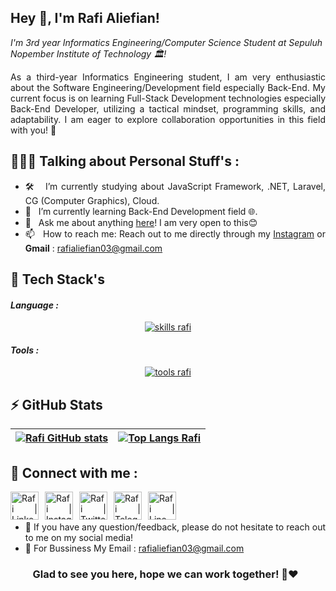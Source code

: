 ## Hey 👋, I'm Rafi Aliefian!
  
*I'm 3rd year Informatics Engineering/Computer Science Student at Sepuluh Nopember Institute of Technology 🏛️!*

<div align=justify>
As a third-year Informatics Engineering student, I am very enthusiastic about the Software Engineering/Development field especially Back-End. My current  focus is on learning Full-Stack Development technologies especially Back-End Developer, utilizing a tactical mindset, programming skills, and adaptability. I am eager to  explore collaboration opportunities in this field with you! 🙌

## 👱🏻‍♂️ Talking about Personal Stuff's :
- 🛠 &nbsp; I’m currently studying about JavaScript Framework, .NET, Laravel, CG (Computer Graphics), Cloud.
- 🚀 &nbsp; I’m currently learning Back-End Development field 🌐.
- 💬 &nbsp; Ask me about anything [here](https://github.com/rafifiaan/rafifiaan/issues/11)! I am very open to this😊
- 📫 &nbsp; How to reach me: Reach out to me directly through my [Instagram](https://instagram.com/rafifiaan) or **Gmail** : rafialiefian03@gmail.com

## 🔨 Tech Stack's

<h4><i>Language :</i></h4>
<p align="center">
  <a href="https://skillicons.dev">
    <img src="https://skillicons.dev/icons?i=html,css,js,c,cpp,java,py,r" alt="skills rafi"/>
  </a>
</p>

<h4><i>Tools :</i></h4>
<p align="center">
  <a href="https://skillicons.dev">
    <img src="https://skillicons.dev/icons?i=git,postgres,docker,jest,linux,nodejs,matlab,powershell" alt="tools rafi"/>
  </a>
</p>


## ⚡ GitHub Stats

| [![Rafi GitHub stats](https://github-readme-stats.vercel.app/api?username=rafifiaan)](https://github.com/anuraghazra/github-readme-stats) | [![Top Langs Rafi](https://github-readme-stats.vercel.app/api/top-langs/?username=rafifiaan&layout=compact&)](https://github.com/anuraghazra/github-readme-stats) |
|---|---|


## 🤝 Connect with me :

<a href="https://www.linkedin.com/in/rafifiaanpr/"><img align="left" src="https://user-images.githubusercontent.com/91828276/209475797-23ec9742-321e-41cb-b067-483fc982ffa5.svg" alt="Rafi | LinkedIn" width="45px" style="margin-right: 10px;" /></a> 
<a href="https://www.instagram.com/rafifiaan/"><img align="left" src="https://user-images.githubusercontent.com/91828276/209475747-11a55c3c-db08-4524-9a3b-59afc4d044e4.svg" alt="Rafi | Instagram" width="45px" style="margin-right: 10px;" /></a>
<a href="https://twitter.com/xfcrwd"><img align="left" src="https://user-images.githubusercontent.com/91828276/209475855-b819d4de-baa8-4c8a-8d44-6113204a1255.svg" alt="Rafi | Twitter" width="45px" style="margin-right: 10px;" /></a>
<a href="https://telegram.me/mrcless"><img align="left" src="https://user-images.githubusercontent.com/91828276/209475906-818df514-d89a-49f2-a111-a6379b931832.svg" alt="Rafi | Telegram" width="45px" style="margin-right: 10px;" /></a>
<a href="https://line.me/ti/p/~rafff3"><img align="left" src="https://user-images.githubusercontent.com/91828276/209476147-82d9b782-a284-4899-a0c9-a5bf07a68458.svg" alt="Rafi | Line" width="45px" style="margin-right: 10px;" /></a>
</br>
</br>
- 💬 If you have any question/feedback, please do not hesitate to reach out to me on my social media!
- 📩 For Bussiness My Email : rafialiefian03@gmail.com


<div align="center">

### Glad to see you here, hope we can work together!  🙌❤️ &nbsp; 

</div>
